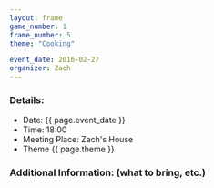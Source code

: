 ```yaml
---
layout: frame
game_number: 1
frame_number: 5
theme: "Cooking"

event_date: 2016-02-27
organizer: Zach
---
```



### Details:
- Date: {{ page.event_date }}
- Time: 18:00
- Meeting Place: Zach's House
- Theme {{ page.theme }}

### Additional Information: (what to bring, etc.)

